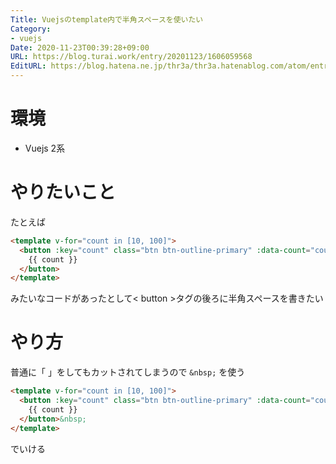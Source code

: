 ```yaml
---
Title: Vuejsのtemplate内で半角スペースを使いたい
Category:
- vuejs
Date: 2020-11-23T00:39:28+09:00
URL: https://blog.turai.work/entry/20201123/1606059568
EditURL: https://blog.hatena.ne.jp/thr3a/thr3a.hatenablog.com/atom/entry/26006613655804941
---
```


# 環境

- Vuejs 2系

# やりたいこと

たとえば

```html
<template v-for="count in [10, 100]">
  <button :key="count" class="btn btn-outline-primary" :data-count="count" @click="setCount($event)">
    {{ count }}
  </button>
</template>
```

みたいなコードがあったとして< button >タグの後ろに半角スペースを書きたい

# やり方

普通に「 」をしてもカットされてしまうので `&nbsp;` を使う

```html
<template v-for="count in [10, 100]">
  <button :key="count" class="btn btn-outline-primary" :data-count="count" @click="setCount($event)">
    {{ count }}
  </button>&nbsp;
</template>
```

でいける
